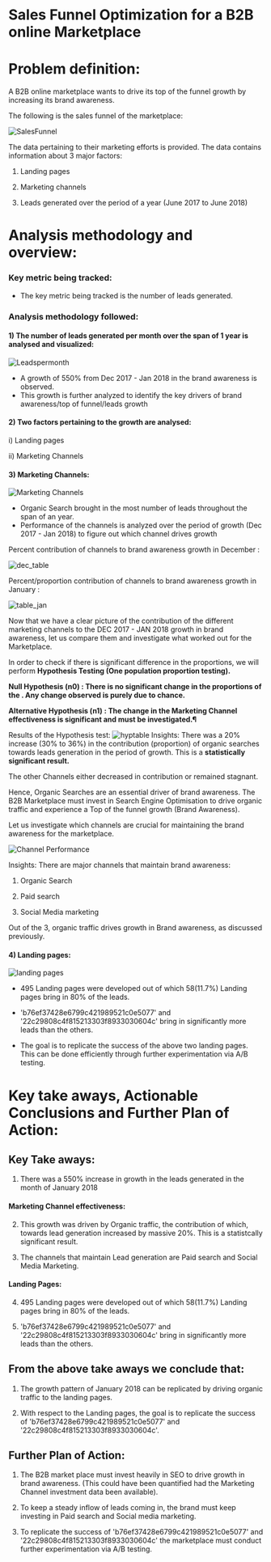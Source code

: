 # Sales Funnel Optimization for a B2B online Marketplace

# Problem definition: 
A B2B online marketplace wants to drive its top of the funnel growth by increasing its brand awareness.

The following is the sales funnel of the marketplace:


 
 
 
![SalesFunnel](https://user-images.githubusercontent.com/40240678/125198327-1c646e80-e27f-11eb-8f2e-ad6257f0c9ae.PNG)



The data pertaining to their marketing efforts is provided. 
The data contains information about 3 major factors: 

1) Landing pages

2) Marketing channels 

3) Leads generated over the period of a year (June 2017 to June 2018) 


# Analysis methodology and overview:

### Key metric being tracked:
- The key metric being tracked is the number of leads generated.

### Analysis methodology followed:
 
#### 1) The number of leads generated per month over the span of 1 year is analysed and visualized:

![Leadspermonth](https://user-images.githubusercontent.com/40240678/125198373-3bfb9700-e27f-11eb-8abd-c15c54d67236.PNG)

- A growth of 550% from Dec 2017 - Jan 2018 in the brand awareness is observed.
- This growth is further analyzed to identify the key drivers of brand awareness/top of funnel/leads growth

#### 2) Two factors pertaining to the growth are analysed:

i) Landing pages

ii) Marketing Channels   

#### 3) Marketing Channels:

![Marketing Channels](https://user-images.githubusercontent.com/40240678/125198400-559cde80-e27f-11eb-954b-524ea1159c75.PNG)

- Organic Search brought in the most number of leads throughout the span of an year.
- Performance of the channels is analyzed over the period of growth (Dec 2017 - Jan 2018) to figure out which channel drives growth 

Percent contribution of channels to brand awareness growth in December :


![dec_table](https://user-images.githubusercontent.com/40240678/125198412-5e8db000-e27f-11eb-8256-c79699a87e85.PNG)

Percent/proportion contribution of channels to brand awareness growth in January :

![table_jan](https://user-images.githubusercontent.com/40240678/125198422-66e5eb00-e27f-11eb-9eeb-4dcec3a9dc0c.PNG)

Now that we have a clear picture of the contribution of the different marketing channels to the DEC 2017 - JAN 2018 growth in brand awareness, let us compare them and investigate what worked out for the Marketplace.

In order to check if there is significant difference in the proportions, we will perform **Hypothesis Testing (One population proportion testing).**

**Null Hypothesis (n0) : There is no significant change in the proportions of the . Any change observed is purely due to chance.**

**Alternative Hypothesis (n1) : The change in the Marketing Channel effectiveness is significant and must be investigated.¶**

Results of the Hypothesis test:
![hyptable](https://user-images.githubusercontent.com/40240678/125198511-d0fe9000-e27f-11eb-9c79-5b1e5bd0829c.PNG)
Insights: 
There was a 20% increase (30% to 36%) in the contribution (proportion) of organic searches towards leads generation in the period of growth. This is a **statistically significant result.**

The other Channels either decreased in contribution or remained stagnant.

Hence, Organic Searches are an essential driver of brand awareness. The B2B Marketplace must invest in Search Engine Optimisation to drive organic traffic and experience a Top of the funnel growth (Brand Awareness).

Let us investigate which channels are crucial for maintaining the brand awareness for the marketplace.

![Channel Performance](https://user-images.githubusercontent.com/40240678/125198539-dcea5200-e27f-11eb-921e-43310eb50f3a.PNG)

Insights: There are major channels that maintain brand awareness:
1) Organic Search

2) Paid search

3) Social Media marketing

Out of the 3, organic traffic drives growth in Brand awareness, as discussed previously.


#### 4) Landing pages:





![landing pages](https://user-images.githubusercontent.com/40240678/125198557-ec699b00-e27f-11eb-9487-b5dc40a4250d.PNG)






- 495 Landing pages were developed out of which 58(11.7%) Landing pages bring in 80% of the leads.

- 'b76ef37428e6799c421989521c0e5077' and '22c29808c4f815213303f8933030604c' bring in significantly more leads than the others.

- The goal is to replicate the success of the above two landing pages. This can be done efficiently through further experimentation via A/B testing.


# Key take aways, Actionable Conclusions and Further Plan of Action:

## Key Take aways:
1) There was a 550% increase in growth in the leads generated in the month of January 2018

#### Marketing Channel effectiveness:

2) This growth was driven by Organic traffic, the contribution of which, towards lead generation increased by massive 20%. This is a statistcally significant result.

3) The channels that maintain Lead generation are Paid search and Social Media Marketing. 

#### Landing Pages: 
4) 495 Landing pages were developed out of which 58(11.7%) Landing pages bring in 80% of the leads.

5) 'b76ef37428e6799c421989521c0e5077' and '22c29808c4f815213303f8933030604c' bring in significantly more leads than the others.


## From the above take aways we conclude that:

1) The growth pattern of January 2018 can be replicated by driving organic traffic to the landing pages.

2) With respect to the Landing pages, the goal is to replicate the success of 'b76ef37428e6799c421989521c0e5077' and '22c29808c4f815213303f8933030604c'. 

## Further Plan of Action: 

1) The B2B market place must invest heavily in SEO to drive growth in brand awareness. (This could have been quantified had the Marketing Channel investment data been available).

2) To keep a steady inflow of leads coming in, the brand must keep investing in Paid search and Social media marketing. 

3) To replicate the success of 'b76ef37428e6799c421989521c0e5077' and '22c29808c4f815213303f8933030604c' the marketplace must  conduct further experimentation via A/B testing.
 
